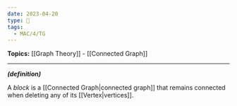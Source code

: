 ```yaml
---
date: 2023-04-20
type: 🧠
tags:
  - MAC/4/TG
---
```


**Topics:** [[Graph Theory]] - [[Connected Graph]]

---

_**(definition)**_

A _block_ is a [[Connected Graph|connected graph]] that remains connected when deleting any of its [[Vertex|vertices]].
